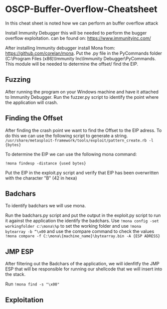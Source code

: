 # OSCP-Buffer-Overflow-Cheatsheet

In this cheat sheet is noted how we can perform an buffer overflow attack

Install Immunity Debugger this will be needed to perform the bugger overflow exploitation.
can be found on: https://www.immunityinc.com/

After installing Immunity debugger install Mona from: https://github.com/corelan/mona.
Put the .py file in the PyCommands folder (C:\Program Files (x86)\Immunity Inc\Immunity Debugger\PyCommands. 
This module will be needed to determine the offset/ find the EIP.

## Fuzzing

After running the program on your Windows machine and have it attached to Immunity Debugger.
Run the fuzzer.py script to identify the point where the application will crash.

## Finding the Offset

After finding the crash point we want to find the Offset to the EIP adress.
To do this we can use the following script to generate a string.
`/usr/share/metasploit-framework/tools/exploit/pattern_create.rb -l {bytes}`

To determine the EIP we can use the following mona command:

`!mona findesp -distance {used bytes}`

Put the EIP in the exploit.py script and verify that EIP has been overwritten with the character "B" (42 in hexa)


## Badchars

To identify badchars we will use mona.

Run the badchars.py script and put the output in the exploit.py script to run it against the application the identify the badchars.
Use `!mona config -set workingfolder c:\mona\%p` to set the working folder and use `!mona bytearray -b “\x00` and use the compare command to check the values
`!mona compare -f C:\mona\{machine_name}\bytearray.bin -A {ESP ADRESS}`


## JMP ESP

After filtering out the Badchars of the application, we will idenfitfy the JMP ESP that will be responsible for running our shellcode that we will insert into the stack. 

Run `!mona find -s "\x00"`


## Exploitation
